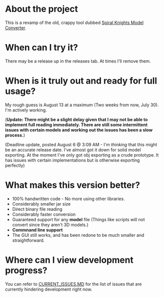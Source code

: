 # About the project
This is a revamp of the old, crappy tool dubbed [Spiral Knights Model Converter](https://github.com/XanTheDragon/Spiral-Knights-Model-Converter).

# When can I try it?
There may be a release up in the releases tab. At times I'll remove them.

# When is it truly out and ready for full usage?
My rough guess is August 13 at a maximum (Two weeks from now, July 30). I'm actively working.

(**Update: There might be a slight delay given that I may not be able to implement full reading immediately. There are still some intermittent issues with certain models and working out the issues has been a slow process.**)

(Deadline update, posted August 6 @ 3:09 AM - I'm *thinking* that this might be an accurate release date. I've almost got it down for solid model exporting. At the moment I've only got obj exporting as a crude prototype. It has issues with certain implementations but is otherwise exporting perfectly)

# What makes this version better?

* 100% handwritten code - No more using other libraries.
 * Considerably smaller jar size
* Direct binary file reading
 * Considerably faster conversion
 * Guaranteed support for any **model** file (Things like scripts will not convert since they aren't 3D models.)
* **Commnand line support**
* The GUI still works, and has been redone to be much smaller and straightforward.

# Where can I view development progress? 

You can refer to [CURRENT_ISSUES.MD](https://github.com/XanTheDragon/Spiral-Knights-Animator-Tools/blob/master/CURRENT_ISSUES.md) for the list of issues that are currently hindering development right now.
